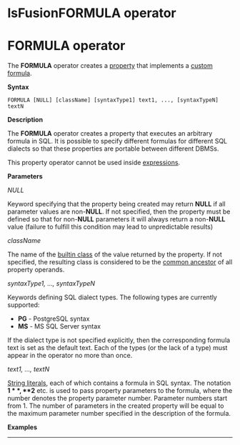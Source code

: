 # lsFusionFORMULA operator

# FORMULA operator

The **FORMULA** operator creates a [property](lsFusionProperties.md) that implements a [custom formula](lsFusionCustom_formula_FORMULA_.md).

**Syntax**

    FORMULA [NULL] [className] [syntaxType1] text1, ..., [syntaxTypeN] textN

**Description**

The **FORMULA** operator creates a property that executes an arbitrary formula in SQL. It is possible to specify different formulas for different SQL dialects so that these properties are portable between different DBMSs. 

This property operator cannot be used inside [expressions](lsFusionExpression.md).

**Parameters**

*NULL*

Keyword specifying that the property being created may return **NULL** if all parameter values are non-**NULL**. If not specified, then the property must be defined so that for non-**NULL** parameters it will always return a non-**NULL** value (failure to fulfill this condition may lead to unpredictable results)

*className*

The name of the [builtin class](lsFusionBuilt-in_classes.md) of the value returned by the property. If not specified, the resulting class is considered to be the [common ancestor](Built-in-classes_2031657.html#Built-inclasses-commonparentclass) of all property operands.

*syntaxType1, ..., syntaxTypeN*

Keywords defining SQL dialect types. The following types are currently supported:

-   **PG** - PostgreSQL syntax
-   **MS** - MS SQL Server syntax

If the dialect type is not specified explicitly, then the corresponding formula text is set as the default text. Each of the types (or the lack of a type) must appear in the operator no more than once.

*text1, ..., textN*

[String literals](IDs_1573053.html#IDs-strliteral), each of which contains a formula in SQL syntax. The notation **$1**, **$2** etc. is used to pass property parameters to the formula, where the number denotes the property parameter number. Parameter numbers start from 1. The number of parameters in the created property will be equal to the maximum parameter number specified in the description of the formula.

**Examples**

****



  

